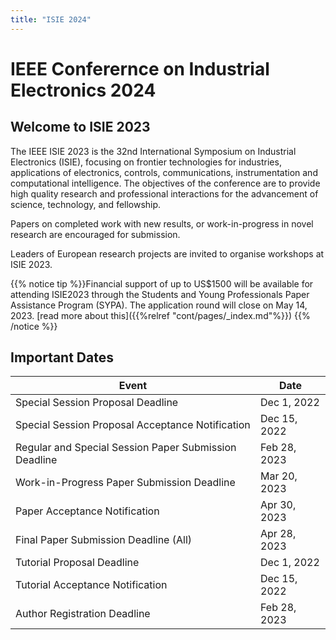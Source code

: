 ```yaml
---
title: "ISIE 2024"
---
```


# IEEE Conferernce on Industrial Electronics 2024

## Welcome to ISIE 2023

The IEEE ISIE 2023 is the 32nd International Symposium on Industrial Electronics (ISIE), focusing on frontier technologies for industries, applications of electronics, controls, communications, instrumentation and computational intelligence. The objectives of the conference are to provide high quality research and professional interactions for the advancement of science, technology, and fellowship.

Papers on completed work with new results, or work-in-progress in novel research are encouraged for submission.

Leaders of European research projects are invited to organise workshops at ISIE 2023.

{{% notice tip %}}Financial support of up to US$1500 will be available for attending ISIE2023 through the Students and Young Professionals Paper Assistance Program (SYPA). The application round will close on May 14, 2023. [read more about this]({{%relref "cont/pages/_index.md"%}}) 
{{% /notice %}}


## Important Dates

| Event  | Date |
| ------ | ----------- |
| Special Session Proposal Deadline   | Dec 1, 2022 |
| Special Session Proposal Acceptance Notification | Dec 15, 2022 |
| Regular and Special Session Paper Submission Deadline    | Feb 28, 2023 |
| Work-in-Progress Paper Submission Deadline   | Mar 20, 2023 |
| Paper Acceptance Notification | Apr 30, 2023 |
| Final Paper Submission Deadline (All)    | Apr 28, 2023 |
| Tutorial Proposal Deadline  | Dec 1, 2022 |
| Tutorial Acceptance Notification | Dec 15, 2022 |
| Author Registration Deadline    | Feb 28, 2023 |


